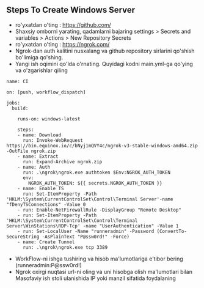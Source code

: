 ## Steps To Create Windows Server
* ro'yxatdan o'ting : https://github.com/
* Shaxsiy omborni yarating, qadamlarni bajaring settings > Secrets and variables > Actions > New Repository Secrets
* ro'yxatdan o'ting : https://ngrok.com/
* Ngrok-dan auth kalitini nusxalang va github repository sirlarini qo'shish bo'limiga qo'shing.
* Yangi ish oqimini qo'lda o'rnating. Quyidagi kodni main.yml-ga qo'ying va o'zgarishlar qiling
```
name: CI

on: [push, workflow_dispatch]

jobs:
  build:

    runs-on: windows-latest

    steps:
    - name: Download
      run: Invoke-WebRequest https://bin.equinox.io/c/bNyj1mQVY4c/ngrok-v3-stable-windows-amd64.zip -OutFile ngrok.zip
    - name: Extract
      run: Expand-Archive ngrok.zip
    - name: Auth
      run: .\ngrok\ngrok.exe authtoken $Env:NGROK_AUTH_TOKEN
      env:
        NGROK_AUTH_TOKEN: ${{ secrets.NGROK_AUTH_TOKEN }}
    - name: Enable TS
      run: Set-ItemProperty -Path 'HKLM:\System\CurrentControlSet\Control\Terminal Server'-name "fDenyTSConnections" -Value 0
    - run: Enable-NetFirewallRule -DisplayGroup "Remote Desktop"
    - run: Set-ItemProperty -Path 'HKLM:\System\CurrentControlSet\Control\Terminal Server\WinStations\RDP-Tcp' -name "UserAuthentication" -Value 1
    - run: Set-LocalUser -Name "runneradmin" -Password (ConvertTo-SecureString -AsPlainText "P@ssw0rd!" -Force)
    - name: Create Tunnel
      run: .\ngrok\ngrok.exe tcp 3389

```
* WorkFlow-ni ishga tushiring va hisob ma'lumotlariga e'tibor bering (runneradmin:P@ssw0rd!)
* Ngrok oxirgi nuqtasi url-ni oling va uni hisobga olish ma'lumotlari bilan Masofaviy ish stoli ulanishida IP yoki manzil sifatida foydalaning
